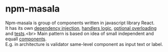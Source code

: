 # npm-masala
Npm-masala is group of components written in javascript library React.<br>
It has its own [dependency injection](https://github.com/landrisek/npm-masala/blob/master/components/Container.jsx), [handlers logic](https://github.com/landrisek/npm-masala/blob/master/components/Button.jsx), [optional overloading](https://github.com/landrisek/npm-masala/wiki/Overloading) and [tests](https://github.com/landrisek/npm-masala/tree/master/__tests__).<br>
Main pattern is based on idea of small independent and equall [components](https://github.com/landrisek/npm-masala/tree/master/components).<br>
E.g. in architecture is validator same-level component as input text or label.<br>
